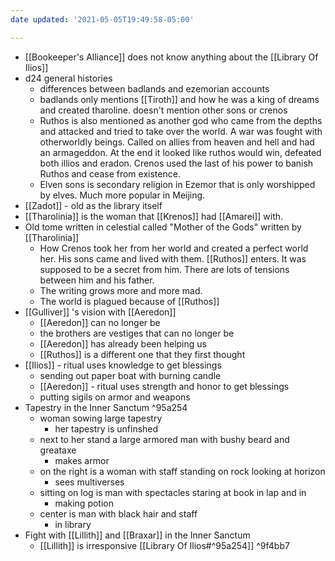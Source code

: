 ```yaml
---
date updated: '2021-05-05T19:49:58-05:00'

---
```


- [[Bookeeper's Alliance]] does not know anything about the [[Library Of Ilios]]
- d24 general histories
     - differences between badlands and ezemorian accounts
     - badlands only mentions [[Tiroth]] and how he was a king of dreams and created tharoline. doesn't mention other sons or crenos
     - Ruthos is also mentioned as another god who came from the depths and attacked and tried to take over the world. A war was fought with otherworldly beings. Called on allies from heaven and hell and had an armageddon. At the end it looked like ruthos would win, defeated both illios and eradon. Crenos used the last of his power to banish Ruthos and cease from existence.
     - Elven sons is secondary religion in Ezemor that is only worshipped by elves. Much more popular in Meijing.
- [[Zadot]] - old as the library itself
- [[Tharolinia]] is the woman that [[Krenos]] had [[Amarei]] with.
- Old tome written in celestial called "Mother of the Gods" written by [[Tharolinia]]
     - How Crenos took her from her world and created a perfect world her. His sons came and lived with them. [[Ruthos]] enters. It was supposed to be a secret from him. There are lots of tensions between him and his father.
     - The writing grows more and more mad.
     - The world is plagued because of [[Ruthos]]
- [[Gulliver]] 's vision with [[Aeredon]]
     - [[Aeredon]] can no longer be
     - the brothers are vestiges that can no longer be
     - [[Aeredon]] has already been helping us
     - [[Ruthos]] is a different one that they first thought
- [[Ilios]] - ritual uses knowledge to get blessings
     - sending out paper boat with burning candle
     - [[Aeredon]] - ritual uses strength and honor to get blessings
     - putting sigils on armor and weapons
- Tapestry in the Inner Sanctum ^95a254
     - woman sowing large tapestry
          - her tapestry is unfinshed
     - next to her stand a large armored man with bushy beard and greataxe
          - makes armor
     - on the right is a woman with staff standing on rock looking at horizon
          - sees multiverses
     - sitting on log is man with spectacles staring at book in lap and in
          - making potion
     - center is man with black hair and staff
          - in library
- Fight with [[Lillith]] and [[Braxar]] in the Inner Sanctum
     - [[Lillith]] is irresponsive
[[Library Of Ilios#^95a254]] ^9f4bb7
